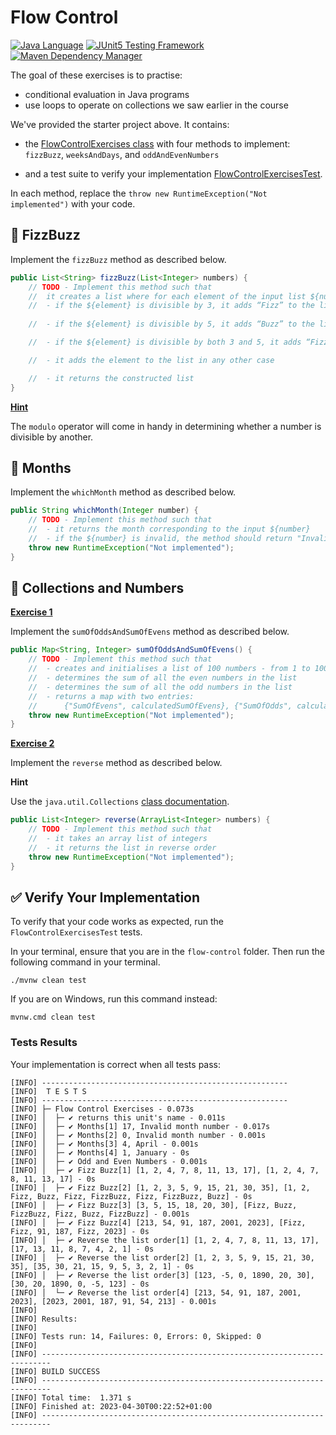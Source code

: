 # Flow Control

[![Java Language](https://img.shields.io/badge/PLATFORM-OpenJDK-3A75B0.svg?style=for-the-badge)][1]
[![JUnit5 Testing Framework](https://img.shields.io/badge/testing%20framework-JUnit5-26A162.svg?style=for-the-badge)][3]
[![Maven Dependency Manager](https://img.shields.io/badge/dependency%20manager-Maven-AA215A.svg?style=for-the-badge)][4]

The goal of these exercises is to practise:
- conditional evaluation in Java programs
- use loops to operate on collections we saw earlier in the course

We've provided the starter project above. It contains:

- the [FlowControlExercises class][5] with four methods to implement: `fizzBuzz`, `weeksAndDays`, and `oddAndEvenNumbers`

- and a test suite to verify your implementation [FlowControlExercisesTest][6].

In each method, replace the `throw new RuntimeException("Not implemented")` with your code.

## :bee: FizzBuzz

Implement the `fizzBuzz` method as described below.

```java
public List<String> fizzBuzz(List<Integer> numbers) {
    // TODO - Implement this method such that 
    //  it creates a list where for each element of the input list ${numbers}
    //  - if the ${element} is divisible by 3, it adds “Fizz” to the list 
    
    //  - if the ${element} is divisible by 5, it adds “Buzz” to the list

    //  - if the ${element} is divisible by both 3 and 5, it adds “FizzBuzz” to the list 

    //  - it adds the element to the list in any other case 

    //  - it returns the constructed list
}
```

**<ins>Hint</ins>** <br/>

The `modulo` operator will come in handy in determining whether a number is divisible by another.

## :date: Months

Implement the `whichMonth` method as described below.

```java
public String whichMonth(Integer number) {
    // TODO - Implement this method such that
    //  - it returns the month corresponding to the input ${number}
    //  - if the ${number} is invalid, the method should return "Invalid month number"
    throw new RuntimeException("Not implemented");
}
```

## :100: Collections and Numbers

**<ins>Exercise 1</ins>**

Implement the `sumOfOddsAndSumOfEvens` method as described below.

```java
public Map<String, Integer> sumOfOddsAndSumOfEvens() {
    // TODO - Implement this method such that
    //  - creates and initialises a list of 100 numbers - from 1 to 100
    //  - determines the sum of all the even numbers in the list
    //  - determines the sum of all the odd numbers in the list
    //  - returns a map with two entries:
    //      {"SumOfEvens", calculatedSumOfEvens}, {"SumOfOdds", calculatedSumOfOdds}
    throw new RuntimeException("Not implemented");
}
```

**<ins>Exercise 2</ins>**

Implement the `reverse` method as described below.

**Hint** <br/>

Use the `java.util.Collections` [class documentation][2].

```java
public List<Integer> reverse(ArrayList<Integer> numbers) {
    // TODO - Implement this method such that
    //  - it takes an array list of integers
    //  - it returns the list in reverse order
    throw new RuntimeException("Not implemented");
}
```

## :white_check_mark: Verify Your Implementation

To verify that your code works as expected, run the `FlowControlExercisesTest` tests.

In your terminal, ensure that you are in the `flow-control` folder.
Then run the following command in your terminal.

```shell
./mvnw clean test
```

If you are on Windows, run this command instead:

```shell
mvnw.cmd clean test
```

### Tests Results

Your implementation is correct when all tests pass:

```shell
[INFO] -------------------------------------------------------
[INFO]  T E S T S
[INFO] -------------------------------------------------------
[INFO] ├─ Flow Control Exercises - 0.073s
[INFO] │  ├─ ✔ returns this unit's name - 0.011s
[INFO] │  ├─ ✔ Months[1] 17, Invalid month number - 0.017s
[INFO] │  ├─ ✔ Months[2] 0, Invalid month number - 0.001s
[INFO] │  ├─ ✔ Months[3] 4, April - 0.001s
[INFO] │  ├─ ✔ Months[4] 1, January - 0s
[INFO] │  ├─ ✔ Odd and Even Numbers - 0.001s
[INFO] │  ├─ ✔ Fizz Buzz[1] [1, 2, 4, 7, 8, 11, 13, 17], [1, 2, 4, 7, 8, 11, 13, 17] - 0s
[INFO] │  ├─ ✔ Fizz Buzz[2] [1, 2, 3, 5, 9, 15, 21, 30, 35], [1, 2, Fizz, Buzz, Fizz, FizzBuzz, Fizz, FizzBuzz, Buzz] - 0s
[INFO] │  ├─ ✔ Fizz Buzz[3] [3, 5, 15, 18, 20, 30], [Fizz, Buzz, FizzBuzz, Fizz, Buzz, FizzBuzz] - 0.001s
[INFO] │  ├─ ✔ Fizz Buzz[4] [213, 54, 91, 187, 2001, 2023], [Fizz, Fizz, 91, 187, Fizz, 2023] - 0s
[INFO] │  ├─ ✔ Reverse the list order[1] [1, 2, 4, 7, 8, 11, 13, 17], [17, 13, 11, 8, 7, 4, 2, 1] - 0s
[INFO] │  ├─ ✔ Reverse the list order[2] [1, 2, 3, 5, 9, 15, 21, 30, 35], [35, 30, 21, 15, 9, 5, 3, 2, 1] - 0s
[INFO] │  ├─ ✔ Reverse the list order[3] [123, -5, 0, 1890, 20, 30], [30, 20, 1890, 0, -5, 123] - 0s
[INFO] │  └─ ✔ Reverse the list order[4] [213, 54, 91, 187, 2001, 2023], [2023, 2001, 187, 91, 54, 213] - 0.001s
[INFO] 
[INFO] Results:
[INFO] 
[INFO] Tests run: 14, Failures: 0, Errors: 0, Skipped: 0
[INFO] 
[INFO] ------------------------------------------------------------------------
[INFO] BUILD SUCCESS
[INFO] ------------------------------------------------------------------------
[INFO] Total time:  1.371 s
[INFO] Finished at: 2023-04-30T00:22:52+01:00
[INFO] ------------------------------------------------------------------------

```

[1]: https://docs.oracle.com/javase/11/docs/api/index.html
[2]: https://docs.oracle.com/javase/8/docs/api/java/util/Collections.html
[3]: https://junit.org/junit5/
[4]: https://maven.apache.org/
[5]: https://github.com/cbfacademy/intro-to-java-course/blob/main/exercises/flow-control/src/main/java/com/cbfacademy/FlowControlExercises.java
[6]: https://github.com/cbfacademy/intro-to-java-course/blob/main/exercises/flow-control/src/test/java/com/cbfacademy/FlowControlExercisesTest.java